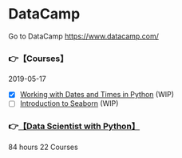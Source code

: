 # DataCamp
Go to DataCamp https://www.datacamp.com/
 
### :point_right:【Courses】  
2019-05-17  
-[x] [Working with Dates and Times in Python](https://www.datacamp.com/courses/working-with-dates-and-times-in-python) (WIP)  
-[ ] [Introduction to Seaborn](https://www.datacamp.com/courses/introduction-to-seaborn) (WIP)  

### :point_right:[【Data Scientist with Python】](https://www.datacamp.com/tracks/data-scientist-with-python) 
84 hours 22 Courses






